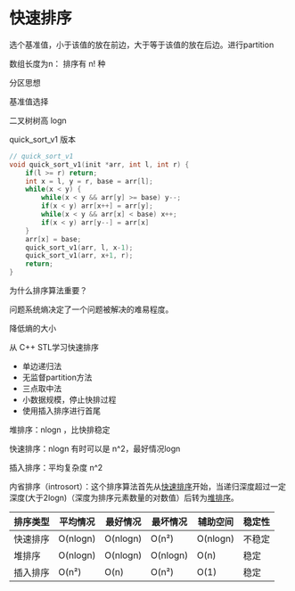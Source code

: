 # 快速排序

选个基准值，小于该值的放在前边，大于等于该值的放在后边。进行partition

数组长度为n： 排序有 n! 种

分区思想

基准值选择

二叉树树高 logn 

quick_sort_v1 版本

``` c++
// quick_sort_v1
void quick_sort_v1(init *arr, int l, int r) {
	if(l >= r) return;
    int x = l, y = r, base = arr[l];
    while(x < y) {
        while(x < y && arr[y] >= base) y--;
        if(x < y) arr[x++] = arr[y];
        while(x < y && arr[x] < base) x++;
        if(x < y) arr[y--] = arr[x]
    }
    arr[x] = base;
    quick_sort_v1(arr, l, x-1);
    quick_sort_v1(arr, x+1, r);
    return;
}
```

为什么排序算法重要？

问题系统熵决定了一个问题被解决的难易程度。

降低熵的大小



从 C++ STL学习快速排序

* 单边递归法
* 无监督partition方法
* 三点取中法
* 小数据规模，停止快排过程
* 使用插入排序进行首尾

堆排序：nlogn ，比快排稳定

快速排序：nlogn 有时可以是 n^2，最好情况logn

插入排序：平均复杂度 n^2

内省排序（introsort）：这个排序算法首先从[快速排序](https://baike.baidu.com/item/快速排序)开始，当递归深度超过一定深度(大于2logn)（深度为排序元素数量的对数值）后转为[堆排序](https://baike.baidu.com/item/堆排序)。

| 排序类型 | 平均情况 | 最好情况 | 最坏情况 | 辅助空间 | 稳定性 |
| -------- | -------- | -------- | -------- | -------- | ------ |
| 快速排序 | O(nlogn) | O(nlogn) | O(n²)    | O(nlogn) | 不稳定 |
| 堆排序   | O(nlogn) | O(nlogn) | O(nlogn) | O(n)     | 稳定   |
| 插入排序 | O(n²)    | O(n)     | O(n²)    | O(1)     | 稳定   |

